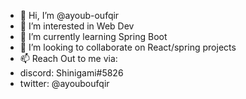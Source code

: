 - 👋 Hi, I’m @ayoub-oufqir
- 👀 I’m interested in Web Dev
- 🌱 I’m currently learning Spring Boot
- 💞️ I’m looking to collaborate on React/spring projects
- 📫 Reach Out to me via:
-  discord: Shinigami#5826
-  twitter: @ayouboufqir

<!---
ayoub-oufqir/ayoub-oufqir is a ✨ special ✨ repository because its `README.md` (this file) appears on your GitHub profile.
You can click the Preview link to take a look at your changes.
--->
